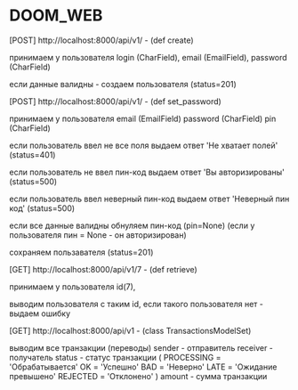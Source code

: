 # DOOM_WEB
[POST] http://localhost:8000/api/v1/ -
(def create)

принимаем у пользователя 
login (CharField), 
email (EmailField), 
password (CharField) 

если данные валидны - создаем пользователя (status=201)


[POST] http://localhost:8000/api/v1/ -
(def set_password)

принимаем у пользователя
email (EmailField)
password (CharField)
pin (CharField)

если пользователь ввел не все поля выдаем ответ 'Не хватает полей' (status=401)

если пользователь не ввел пин-код выдаем ответ 'Вы авторизированы' (status=500)

если пользователь ввел неверный пин-код выдаем ответ 'Неверный пин код' (status=500)

если все данные валидны обнуляем пин-код (pin=None)
(если у пользователя пин = None - он авторизирован)

сохраняем пользавателя (status=201)



[GET] http://localhost:8000/api/v1/7 -
(def retrieve)

принимаем у пользователя id(7), 

выводим пользователя с таким id,
если такого пользователя нет - выдаем ошибку


[GET] http://localhost:8000/api/v1 -
(class TransactionsModelSet)

выводим все транзакции (переводы)
sender - отправитель
receiver - получатель
status - статус транзакции (
        PROCESSING = 'Обрабатывается'
        OK = 'Успешно'
        BAD = 'Неверно'
        LATE = 'Ожидание превышено'
        REJECTED = 'Отклонено'
)
amount - сумма транзакции
